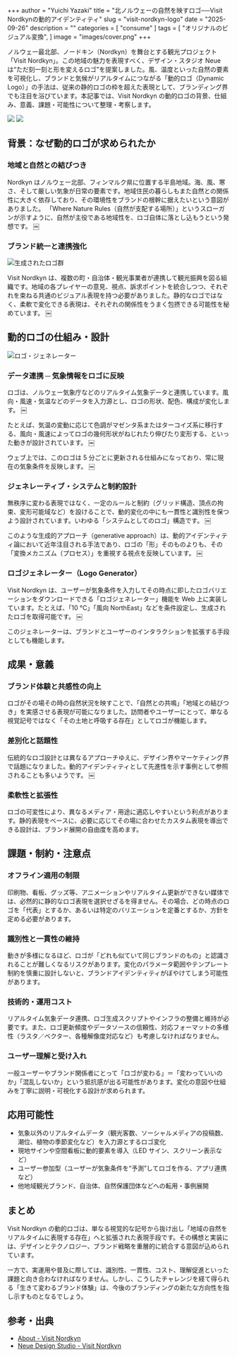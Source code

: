+++
author = "Yuichi Yazaki"
title = "北ノルウェーの自然を映すロゴ──Visit Nordkynの動的アイデンティティ"
slug = "visit-nordkyn-logo"
date = "2025-09-26"
description = ""
categories = [
    "consume"
]
tags = [
    "オリジナルのビジュアル変換",
]
image = "images/cover.png"
+++

ノルウェー最北部、ノードキン（Nordkyn）を舞台とする観光プロジェクト「Visit Nordkyn」。この地域の魅力を表現すべく、デザイン・スタジオ Neue は“ただ刻一刻と形を変えるロゴ”を提案しました。風、温度といった自然の要素を可視化し、ブランドと気候がリアルタイムにつながる「動的ロゴ（Dynamic Logo）」の手法は、従来の静的ロゴの枠を超えた表現として、ブランディング界でも注目を浴びています。本記事では、Visit Nordkyn の動的ロゴの背景、仕組み、意義、課題・可能性について整理・考察します。

<!--more-->

![](images/nordkyn_signage_glass.jpg)
![](images/nordkyn_signage_glass_framed.jpg)

## 背景：なぜ動的ロゴが求められたか

### 地域と自然との結びつき

Nordkyn はノルウェー北部、フィンマルク県に位置する半島地域。海、風、寒さ、そして厳しい気象が日常の要素です。地域住民の暮らしもまた自然との関係性に大きく依存しており、その環境性をブランドの根幹に据えたいという意図がありました。
「Where Nature Rules（自然が支配する場所）」というスローガンが示すように、自然が主役である地域性を、ロゴ自体に落とし込もうという発想です。  ￼

### ブランド統一と連携強化


![生成されたロゴ群](images/90-visit-nordkyn-logos-generated-over-90-days-to-illustrate-the-dynamic-identity.gif)

Visit Nordkyn は、複数の町・自治体・観光事業者が連携して観光振興を図る組織です。地域の各プレイヤーの意見、視点、訴求ポイントを統合しつつ、それぞれを束ねる共通のビジュアル表現を持つ必要がありました。静的なロゴではなく、柔軟で変化できる表現は、それぞれの関係性をうまく包摂できる可能性を秘めています。  ￼



## 動的ロゴの仕組み・設計

![ロゴ・ジェネレーター](images/logo-generator.png)

### データ連携 ─ 気象情報をロゴに反映

ロゴは、ノルウェー気象庁などのリアルタイム気象データと連携しています。風向・風速・気温などのデータを入力源とし、ロゴの形状、配色、構成が変化します。  ￼

たとえば、気温の変動に応じて色調がマゼンタ系またはターコイズ系に移行する、風向・風速によってロゴの幾何形状がねじれたり伸びたり変形する、といった動きが設計されています。  ￼

ウェブ上では、このロゴは 5 分ごとに更新される仕組みになっており、常に現在の気象条件を反映します。  ￼

### ジェネレーティブ・システムと制約設計

無秩序に変わる表現ではなく、一定のルールと制約（グリッド構造、頂点の拘束、変形可能域など）を設けることで、動的変化の中にも一貫性と識別性を保つよう設計されています。いわゆる「システムとしてのロゴ」構造です。  ￼

このような生成的アプローチ（generative approach）は、動的アイデンティティ論において近年注目される手法であり、ロゴの「形」そのものよりも、その「変換メカニズム（プロセス）」を重視する視点を反映しています。  ￼

### ロゴジェネレーター（Logo Generator）

Visit Nordkyn は、ユーザーが気象条件を入力してその時点に即したロゴバリエーションをダウンロードできる「ロゴジェネレーター」機能を Web 上に実装しています。たとえば、「10 °C」「風向 NorthEast」などを条件設定し、生成されたロゴを取得可能です。  ￼

このジェネレーターは、ブランドとユーザーのインタラクションを拡張する手段としても機能します。



## 成果・意義



### ブランド体験と共感性の向上

ロゴがその場その時の自然状況を映すことで、「自然との共鳴」「地域との結びつき」を実感させる表現が可能になりました。訪問者やユーザーにとって、単なる視覚記号ではなく「その土地と呼吸する存在」としてロゴが機能します。

### 差別化と話題性

伝統的なロゴ設計とは異なるアプローチゆえに、デザイン界やマーケティング界で話題になりました。動的アイデンティティとして先進性を示す事例として参照されることも多いようです。  ￼

### 柔軟性と拡張性

ロゴの可変性により、異なるメディア・用途に適応しやすいという利点があります。静的表現をベースに、必要に応じてその場に合わせたカスタム表現を導出できる設計は、ブランド展開の自由度を高めます。



## 課題・制約・注意点

### オフライン適用の制限

印刷物、看板、グッズ等、アニメーションやリアルタイム更新ができない媒体では、必然的に静的なロゴ表現を選択せざるを得ません。その場合、どの時点のロゴを「代表」とするか、あるいは特定のバリエーションを定番とするか、方針を定める必要があります。

### 識別性と一貫性の維持

動きが多様になるほど、ロゴが「どれも似ていて同じブランドのもの」と認識されることが難しくなるリスクがあります。変化のパラメータ範囲やテンプレート制約を慎重に設計しないと、ブランドアイデンティティがぼやけてしまう可能性があります。

### 技術的・運用コスト

リアルタイム気象データ連携、ロゴ生成スクリプトやインフラの整備と維持が必要です。また、ロゴ更新頻度やデータソースの信頼性、対応フォーマットの多様性（ラスタ／ベクター、各種解像度対応など）も考慮しなければなりません。

### ユーザー理解と受け入れ

一般ユーザーやブランド関係者にとって「ロゴが変わる」＝「変わっていいのか」「混乱しないか」という抵抗感が出る可能性があります。変化の意図や仕組みを丁寧に説明・可視化する設計が求められます。



## 応用可能性

- 気象以外のリアルタイムデータ（観光客数、ソーシャルメディアの投稿数、潮位、植物の季節変化など）を入力源とするロゴ変化
- 現地サインや空間看板に動的要素を導入（LED サイン、スクリーン表示など）
- ユーザー参加型（ユーザーが気象条件を“予測”してロゴを作る、アプリ連携など）
- 他地域観光ブランド、自治体、自然保護団体などへの転用・事例展開



## まとめ

Visit Nordkyn の動的ロゴは、単なる視覚的な記号から抜け出し「地域の自然をリアルタイムに表現する存在」へと拡張された表現手段です。その構想と実装には、デザインとテクノロジー、ブランド戦略を重層的に統合する意図が込められています。

一方で、実運用や普及に際しては、識別性、一貫性、コスト、理解促進といった課題と向き合わなければなりません。しかし、こうしたチャレンジを経て得られる「生きて変わるブランド体験」は、今後のブランディングの新たな方向性を指し示すものとなるでしょう。


## 参考・出典

- [About - Visit Nordkyn](https://visitnordkyn.com/About)
- [Neue Design Studio - Visit Nordkyn](https://neue.no/work/visit-nordkyn/)
